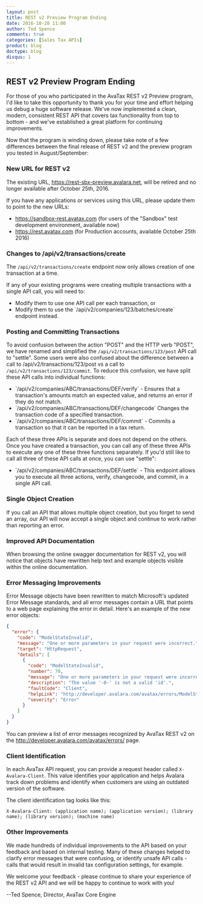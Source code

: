 ```yaml
---
layout: post
title: REST v2 Preview Program Ending
date: 2016-10-20 11:00
author: Ted Spence
comments: true
categories: [Sales Tax APIs]
product: blog
doctype: blog
disqus: 1
---
```


<h2>REST v2 Preview Program Ending</h2>

For those of you who participated in the AvaTax REST v2 Preview program, I'd like to take this opportunity to thank you for your time and effort helping us debug a huge software release.  We've now implemented a clean, modern, consistent REST API that covers tax functionality from top to bottom - and we've established a great platform for continuing improvements.

Now that the program is winding down, please take note of a few differences between the final release of REST v2 and the preview program you tested in August/September:

<h3>New URL for REST v2</h3>

The existing URL, <a href="https://rest-sbx-preview.avalara.net">https://rest-sbx-preview.avalara.net</a>, will be retired and no longer available after October 25th, 2016.

If you have any applications or services using this URL, please update them to point to the new URLs:
<ul>
<li><a href="https://sandbox-rest.avatax.com">https://sandbox-rest.avatax.com</a> (for users of the "Sandbox" test development environment, available now)</li>
<li><a href="https://rest.avatax.com">https://rest.avatax.com</a> (for Production accounts, available October 25th 2016)</li>
</ul>

<h3>Changes to /api/v2/transactions/create</h3>

The `/api/v2/transactions/create` endpoint now only allows creation of one transaction at a time.

If any of your existing programs were creating multiple transactions with a single API call, you will need to:

<ul>
<li>Modify them to use one API call per each transaction, or</li>
<li>Modify them to use the `/api/v2/companies/123/batches/create`  endpoint instead.</li>
</ul>

<h3>Posting and Committing Transactions</h3>

To avoid confusion between the action "POST" and the HTTP verb "POST", we have renamed and simplified the `/api/v2/transactions/123/post` API call to "settle".
Some users were also confused about the difference between a call to /api/v2/transactions/123/post vs a call to `/api/v2/transactions/123/commit`.  To reduce this confusion, we have split these API calls into individual functions:

<ul>
<li>`/api/v2/companies/ABC/transactions/DEF/verify` - Ensures that a transaction's amounts match an expected value, and returns an error if they do not match.</li>
<li>`/api/v2/companies/ABC/transactions/DEF/changecode` Changes the transaction code of a specified transaction.</li>
<li>`/api/v2/companies/ABC/transactions/DEF/commit` - Commits a transaction so that it can be reported in a tax return.</li>
</ul>

Each of these three APIs is separate and does not depend on the others.  Once you have created a transaction, you can call any of these three APIs to execute any one of these three functions separately.
If you'd still like to call all three of these API calls at once, you can use "settle":

<ul>
<li>`/api/v2/companies/ABC/transactions/DEF/settle` - This endpoint allows you to execute all three actions, verify, changecode, and commit, in a single API call.</li>
</ul>

<h3>Single Object Creation</h3>
If you call an API that allows multiple object creation, but you forget to send an array, our API will now accept a single object and continue to work rather than reporting an error.

<h3>Improved API Documentation</h3>
When browsing the online swagger documentation for REST v2, you will notice that objects have rewritten help text and example objects visible within the online documentation.

<h3>Error Messaging Improvements</h3>

Error Message objects have been rewritten to match Microsoft's updated Error Message standards, and all error messages contain a URL that points to a web page explaining the error in detail.  Here's an example of the new error objects:

```json
{
  "error": {
    "code": "ModelStateInvalid",
    "message": "One or more parameters in your request were incorrect.",
    "target": "HttpRequest",
    "details": [
      {
        "code": "ModelStateInvalid",
        "number": 70,
        "message": "One or more parameters in your request were incorrect.",
        "description": "The value '-0-' is not a valid 'id'.",
        "faultCode": "Client",
        "helpLink": "http://developer.avalara.com/avatax/errors/ModelStateInvalid",
        "severity": "Error"
      }
    ]
  }
}
```

You can preview a list of error messages recognized by AvaTax REST v2 on the <a href="http://developer.avalara.com/avatax/errors/">http://developer.avalara.com/avatax/errors/</a> page.

<h3>Client Identification</h3>

In each AvaTax API request, you can provide a request header called `X-Avalara-Client`.  This value identifies your application and helps Avalara track down problems and identify when customers are using an outdated version of the software.

The client identification tag looks like this:

```
X-Avalara-Client: (application name); (application version); (library name); (library version); (machine name)
```

<h3>Other Improvements</h3>

We made hundreds of individual improvements to the API based on your feedback and based on internal testing.  Many of these changes helped to clarify error messages that were confusing, or identify unsafe API calls - calls that would result in invalid tax configuration settings, for example.

We welcome your feedback - please continue to share your experience of the REST v2 API and we will be happy to continue to work with you!

--Ted Spence, Director, AvaTax Core Engine
